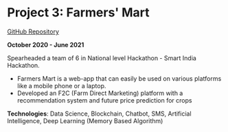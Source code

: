 # Project 3: Farmers' Mart

[GitHub Repository](https://github.com/shardulkulkarni14/Farmers-Mart/tree/main)

<!-- ![Project Image](../assets/images/project3.jpg) -->

**October 2020 - June 2021**

Spearheaded a team of 6 in National level Hackathon - Smart India Hackathon.
- Farmers Mart is a web-app that can easily be used on various platforms like a mobile phone or a laptop.
- Developed an F2C (Farm Direct Marketing) platform with a recommendation system and future price prediction for crops

**Technologies**: Data Science, Blockchain, Chatbot, SMS, Artificial Intelligence, Deep Learning (Memory Based Algorithm)

